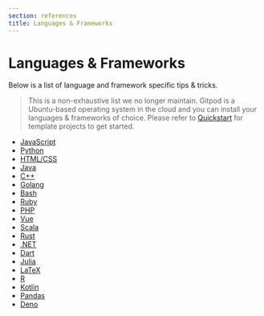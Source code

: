 ```yaml
---
section: references
title: Languages & Frameworks
---
```


<script context="module">
  export const prerender = true;
</script>

# Languages & Frameworks

Below is a list of language and framework specific tips & tricks.

> This is a non-exhaustive list we no longer maintain. Gitpod is a Ubuntu-based operating system in the cloud and you can install your languages & frameworks of choice. Please refer to [Quickstart](/docs/quickstart) for template projects to get started.

- [JavaScript](/docs/languages/javascript)
- [Python](/docs/languages/python)
- [HTML/CSS](/docs/languages/html)
- [Java](/docs/languages/java)
- [C++](/docs/languages/cpp)
- [Golang](/docs/languages/go)
- [Bash](/docs/languages/bash)
- [Ruby](/docs/languages/ruby)
- [PHP](/docs/languages/php)
- [Vue](/docs/languages/vue)
- [Scala](/docs/languages/scala)
- [Rust](/docs/languages/rust)
- [.NET](/docs/languages/dotnet)
- [Dart](/docs/languages/dart)
- [Julia](/docs/languages/julia)
- [LaTeX](/docs/languages/latex)
- [R](/docs/languages/r)
- [Kotlin](/docs/languages/kotlin)
- [Pandas](/docs/languages/python#pandas)
- [Deno](/docs/languages/deno)
